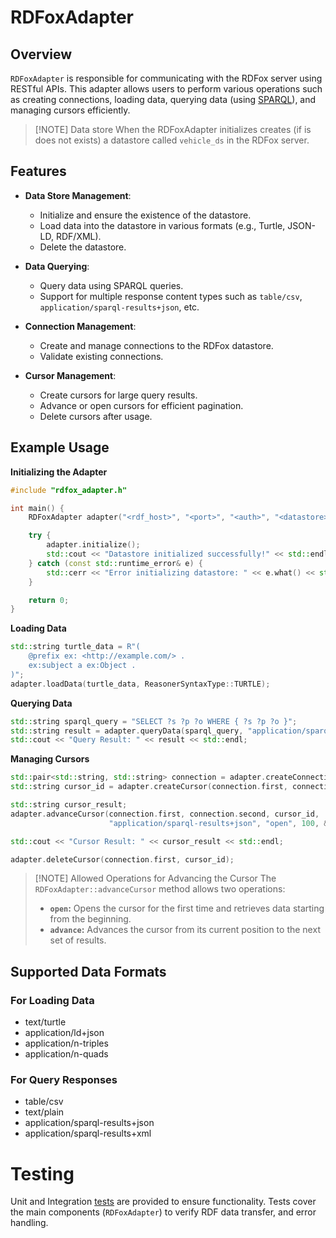 # RDFoxAdapter

## Overview

`RDFoxAdapter` is responsible for communicating with the RDFox server using RESTful APIs. This adapter allows users to perform various operations such as creating connections, loading data, querying data (using [SPARQL](https://www.w3.org/TR/sparql11-query/)), and managing cursors efficiently.

> [!NOTE] Data store
> When the RDFoxAdapter initializes creates (if is does not exists) a datastore called `vehicle_ds` in the RDFox server.
>

## Features


- **Data Store Management**:
  - Initialize and ensure the existence of the datastore.
  - Load data into the datastore in various formats (e.g., Turtle, JSON-LD, RDF/XML).
  - Delete the datastore.

- **Data Querying**:
  - Query data using SPARQL queries.
  - Support for multiple response content types such as `table/csv`, `application/sparql-results+json`, etc.

- **Connection Management**:
  - Create and manage connections to the RDFox datastore.
  - Validate existing connections.

- **Cursor Management**:
  - Create cursors for large query results.
  - Advance or open cursors for efficient pagination.
  - Delete cursors after usage.

## Example Usage

**Initializing the Adapter**

```cpp
#include "rdfox_adapter.h"

int main() {
    RDFoxAdapter adapter("<rdf_host>", "<port>", "<auth>", "<datastore>");

    try {
        adapter.initialize();
        std::cout << "Datastore initialized successfully!" << std::endl;
    } catch (const std::runtime_error& e) {
        std::cerr << "Error initializing datastore: " << e.what() << std::endl;
    }

    return 0;
}
```

**Loading Data**

```cpp
std::string turtle_data = R"(
    @prefix ex: <http://example.com/> .
    ex:subject a ex:Object .
)";
adapter.loadData(turtle_data, ReasonerSyntaxType::TURTLE);
```

**Querying Data**

```cpp
std::string sparql_query = "SELECT ?s ?p ?o WHERE { ?s ?p ?o }";
std::string result = adapter.queryData(sparql_query, "application/sparql-results+json");
std::cout << "Query Result: " << result << std::endl;
```

**Managing Cursors**
```cpp
std::pair<std::string, std::string> connection = adapter.createConnection();
std::string cursor_id = adapter.createCursor(connection.first, connection.second, sparql_query);

std::string cursor_result;
adapter.advanceCursor(connection.first, connection.second, cursor_id, 
                      "application/sparql-results+json", "open", 100, &cursor_result);

std::cout << "Cursor Result: " << cursor_result << std::endl;

adapter.deleteCursor(connection.first, cursor_id);
```

> [!NOTE] Allowed Operations for Advancing the Cursor
> The `RDFoxAdapter::advanceCursor` method allows two operations:
> - **`open`:** Opens the cursor for the first time and retrieves data starting from the beginning.
> - **`advance`:** Advances the cursor from its current position to the next set of results.

## Supported Data Formats

### For Loading Data

- text/turtle
- application/ld+json
- application/n-triples
- application/n-quads

### For Query Responses

- table/csv
- text/plain
- application/sparql-results+json
- application/sparql-results+xml

# Testing

Unit and Integration [tests](../tests/) are provided to ensure functionality. Tests cover the main components (`RDFoxAdapter`) to verify RDF data transfer, and error handling.
